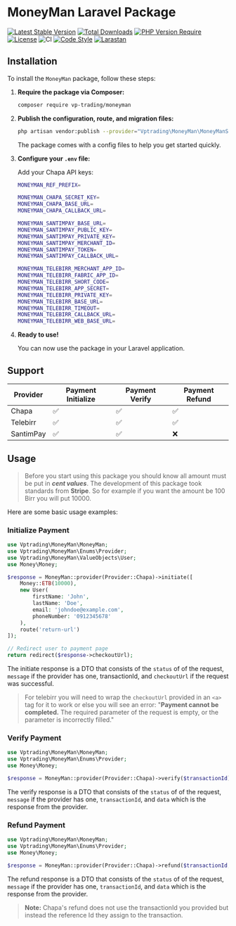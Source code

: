 # MoneyMan Laravel Package

[![Latest Stable Version](https://img.shields.io/packagist/v/vp-trading/moneyman)](https://packagist.org/packages/vp-trading/moneyman)
[![Total Downloads](https://img.shields.io/packagist/dt/vp-trading/moneyman)](https://packagist.org/packages/vp-trading/moneyman)
[![PHP Version Require](https://img.shields.io/packagist/php-v/vp-trading/moneyman)](https://packagist.org/packages/vp-trading/moneyman)
[![License](https://img.shields.io/packagist/l/vp-trading/moneyman)](https://packagist.org/packages/vp-trading/moneyman)
![CI](https://img.shields.io/github/actions/workflow/status/vp-trading/moneyman/ci.yaml?label=Continuous%20Integration)
[![Code Style](https://img.shields.io/badge/code_style-Laravel_Pint-orange.svg)](https://github.com/laravel/pint)
[![Larastan](https://img.shields.io/badge/static%20analysis-Larastan-blue)](https://github.com/nunomaduro/larastan)

## Installation

To install the `MoneyMan` package, follow these steps:

1. **Require the package via Composer:**

    ```bash
    composer require vp-trading/moneyman
    ```

2. **Publish the configuration, route, and migration files:**

    ```bash
    php artisan vendor:publish --provider="Vptrading\MoneyMan\MoneyManServiceProvider"
    ```

    The package comes with a config files to help you get started quickly.

3. **Configure your `.env` file:**

    Add your Chapa API keys:

    ```bash
    MONEYMAN_REF_PREFIX=

    MONEYMAN_CHAPA_SECRET_KEY=
    MONEYMAN_CHAPA_BASE_URL=
    MONEYMAN_CHAPA_CALLBACK_URL=

    MONEYMAN_SANTIMPAY_BASE_URL=
    MONEYMAN_SANTIMPAY_PUBLIC_KEY=
    MONEYMAN_SANTIMPAY_PRIVATE_KEY=
    MONEYMAN_SANTIMPAY_MERCHANT_ID=
    MONEYMAN_SANTIMPAY_TOKEN=
    MONEYMAN_SANTIMPAY_CALLBACK_URL=

    MONEYMAN_TELEBIRR_MERCHANT_APP_ID=
    MONEYMAN_TELEBIRR_FABRIC_APP_ID=
    MONEYMAN_TELEBIRR_SHORT_CODE=
    MONEYMAN_TELEBIRR_APP_SECRET=
    MONEYMAN_TELEBIRR_PRIVATE_KEY=
    MONEYMAN_TELEBIRR_BASE_URL=
    MONEYMAN_TELEBIRR_TIMEOUT=
    MONEYMAN_TELEBIRR_CALLBACK_URL=
    MONEYMAN_TELEBIRR_WEB_BASE_URL=
    ```

4. **Ready to use!**

    You can now use the package in your Laravel application.

## Support

| **Provider** | **Payment Initialize** | **Payment Verify** | **Payment Refund** |
| ------------ | ---------------------- | ------------------ | ------------------ |
| Chapa        | ✅                     | ✅                 | ✅                 |
| Telebirr     | ✅                     | ✅                 | ✅                 |
| SantimPay    | ✅                     | ✅                 | ❌                 |

## Usage

> Before you start using this package you should know all amount must be put in **_cent values_**. The development of this package took standards from **Stripe**. So for example if you want the amount be 100 Birr you will put 10000.

Here are some basic usage examples:

### Initialize Payment

```php
use Vptrading\MoneyMan\MoneyMan;
use Vptrading\MoneyMan\Enums\Provider;
use Vptrading\MoneyMan\ValueObjects\User;
use Money\Money;

$response = MoneyMan::provider(Provider::Chapa)->initiate([
    Money::ETB(10000),
    new User(
        firstName: 'John',
        lastName: 'Doe',
        email: 'johndoe@example.com',
        phoneNumber: '0912345678'
    ),
    route('return-url')
]);

// Redirect user to payment page
return redirect($response->checkoutUrl);
```

The initiate response is a DTO that consists of the `status` of of the request, `message` if the provider has one, transactionId, and `checkoutUrl` if the request was successful.

> For telebirr you will need to wrap the `checkoutUrl` provided in an `<a>` tag for it to work or else you will see an error: "**Payment cannot be completed.** The required parameter of the request is empty, or the parameter is incorrectly filled."

### Verify Payment

```php
use Vptrading\MoneyMan\MoneyMan;
use Vptrading\MoneyMan\Enums\Provider;
use Money\Money;

$response = MoneyMan::provider(Provider::Chapa)->verify($transactionId);
```

The verify response is a DTO that consists of the `status` of of the request, `message` if the provider has one, `transactionId`, and `data` which is the response from the provider.

### Refund Payment

```php
use Vptrading\MoneyMan\MoneyMan;
use Vptrading\MoneyMan\Enums\Provider;
use Money\Money;

$response = MoneyMan::provider(Provider::Chapa)->refund($transactionId, Money::ETB(1000));
```

The refund response is a DTO that consists of the `status` of of the request, `message` if the provider has one, `transactionId`, and `data` which is the response from the provider.

> **Note:** Chapa's refund does not use the transactionId you provided but instead the reference Id they assign to the transaction.
